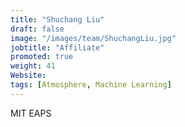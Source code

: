 ```yaml
---
title: "Shuchang Liu"
draft: false
image: "/images/team/ShuchangLiu.jpg"
jobtitle: "Affiliate"
promoted: true
weight: 41
Website:
tags: [Atmosphere, Machine Learning]
---
```


MIT EAPS
